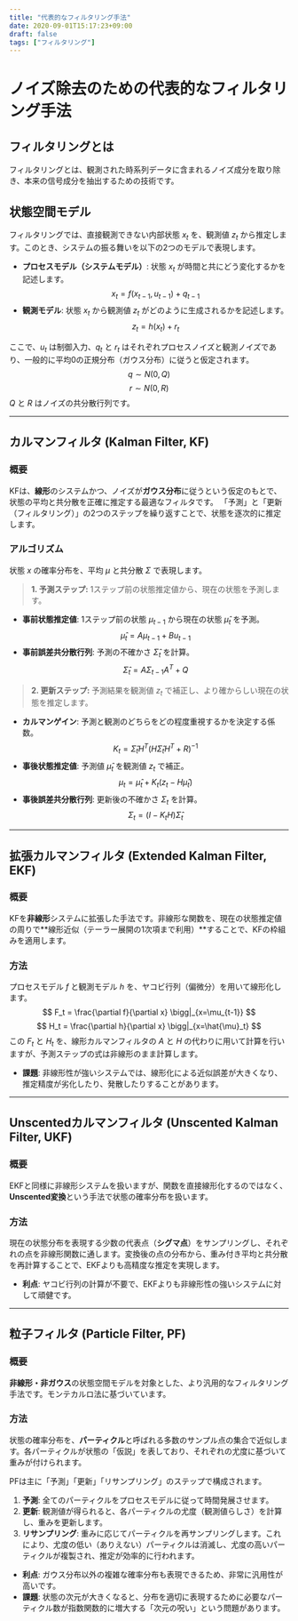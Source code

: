 ```yaml
---
title: "代表的なフィルタリング手法"
date: 2020-09-01T15:17:23+09:00
draft: false
tags: ["フィルタリング"] 
---
```

<!--more-->
# ノイズ除去のための代表的なフィルタリング手法

## フィルタリングとは
フィルタリングとは、観測された時系列データに含まれるノイズ成分を取り除き、本来の信号成分を抽出するための技術です。

## 状態空間モデル
フィルタリングでは、直接観測できない内部状態 $x_t$ を、観測値 $z_t$ から推定します。このとき、システムの振る舞いを以下の2つのモデルで表現します。

- **プロセスモデル（システムモデル）**: 状態 $x_t$ が時間と共にどう変化するかを記述します。
  $$ x_t = f(x_{t-1}, u_{t-1}) + q_{t-1} \tag{1} $$
- **観測モデル**: 状態 $x_t$ から観測値 $z_t$ がどのように生成されるかを記述します。
  $$ z_t = h(x_t) + r_t \tag{2} $$

ここで、$u_t$ は制御入力、$q_t$ と $r_t$ はそれぞれプロセスノイズと観測ノイズであり、一般的に平均0の正規分布（ガウス分布）に従うと仮定されます。
$$ q \sim N(0, Q) $$
$$ r \sim N(0, R) $$
$Q$ と $R$ はノイズの共分散行列です。

--- 

## カルマンフィルタ (Kalman Filter, KF)
### 概要
KFは、**線形**のシステムかつ、ノイズが**ガウス分布**に従うという仮定のもとで、状態の平均と共分散を正確に推定する最適なフィルタです。
「予測」と「更新（フィルタリング）」の2つのステップを繰り返すことで、状態を逐次的に推定します。

### アルゴリズム
状態 $x$ の確率分布を、平均 $\mu$ と共分散 $\Sigma$ で表現します。

> **1. 予測ステップ:**
> 1ステップ前の状態推定値から、現在の状態を予測します。

- **事前状態推定値**: 1ステップ前の状態 $\mu_{t-1}$ から現在の状態 $\hat{\mu}_t$ を予測。
  $$ \hat{\mu}_t = A\mu_{t-1} + Bu_{t-1} \tag{3} $$
- **事前誤差共分散行列**: 予測の不確かさ $\hat{\Sigma}_t$ を計算。
  $$ \hat{\Sigma}_t = A\Sigma_{t-1}A^T + Q \tag{4} $$

> **2. 更新ステップ:**
> 予測結果を観測値 $z_t$ で補正し、より確からしい現在の状態を推定します。

- **カルマンゲイン**: 予測と観測のどちらをどの程度重視するかを決定する係数。
  $$ K_t = \hat{\Sigma}_t H^T (H\hat{\Sigma}_t H^T + R)^{-1} \tag{5} $$
- **事後状態推定値**: 予測値 $\hat{\mu}_t$ を観測値 $z_t$ で補正。
  $$ \mu_t = \hat{\mu}_t + K_t(z_t - H\hat{\mu}_t) \tag{6} $$
- **事後誤差共分散行列**: 更新後の不確かさ $\Sigma_t$ を計算。
  $$ \Sigma_t = (I - K_tH)\hat{\Sigma}_t \tag{7} $$ 

--- 

## 拡張カルマンフィルタ (Extended Kalman Filter, EKF)
### 概要
KFを**非線形**システムに拡張した手法です。非線形な関数を、現在の状態推定値の周りで**線形近似（テーラー展開の1次項まで利用）**することで、KFの枠組みを適用します。

### 方法
プロセスモデル $f$ と観測モデル $h$ を、ヤコビ行列（偏微分）を用いて線形化します。
$$ F_t = \frac{\partial f}{\partial x} \bigg|_{x=\mu_{t-1}} $$
$$ H_t = \frac{\partial h}{\partial x} \bigg|_{x=\hat{\mu}_t} $$
この $F_t$ と $H_t$ を、線形カルマンフィルタの $A$ と $H$ の代わりに用いて計算を行いますが、予測ステップの式は非線形のまま計算します。

- **課題**: 非線形性が強いシステムでは、線形化による近似誤差が大きくなり、推定精度が劣化したり、発散したりすることがあります。

--- 

## Unscentedカルマンフィルタ (Unscented Kalman Filter, UKF)
### 概要
EKFと同様に非線形システムを扱いますが、関数を直接線形化するのではなく、**Unscented変換**という手法で状態の確率分布を扱います。

### 方法
現在の状態分布を表現する少数の代表点（**シグマ点**）をサンプリングし、それぞれの点を非線形関数に通します。変換後の点の分布から、重み付き平均と共分散を再計算することで、EKFよりも高精度な推定を実現します。

- **利点**: ヤコビ行列の計算が不要で、EKFよりも非線形性の強いシステムに対して頑健です。

--- 

## 粒子フィルタ (Particle Filter, PF)
### 概要
**非線形・非ガウス**の状態空間モデルを対象とした、より汎用的なフィルタリング手法です。モンテカルロ法に基づいています。

### 方法
状態の確率分布を、**パーティクル**と呼ばれる多数のサンプル点の集合で近似します。各パーティクルが状態の「仮説」を表しており、それぞれの尤度に基づいて重みが付けられます。

PFは主に「予測」「更新」「リサンプリング」のステップで構成されます。
1.  **予測**: 全てのパーティクルをプロセスモデルに従って時間発展させます。
2.  **更新**: 観測値が得られると、各パーティクルの尤度（観測値らしさ）を計算し、重みを更新します。
3.  **リサンプリング**: 重みに応じてパーティクルを再サンプリングします。これにより、尤度の低い（ありえない）パーティクルは消滅し、尤度の高いパーティクルが複製され、推定が効率的に行われます。

- **利点**: ガウス分布以外の複雑な確率分布も表現できるため、非常に汎用性が高いです。
- **課題**: 状態の次元が大きくなると、分布を適切に表現するために必要なパーティクル数が指数関数的に増大する「次元の呪い」という問題があります。